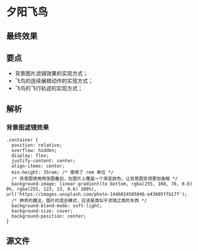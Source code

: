 # 夕阳飞鸟

## 最终效果

<FlyingBirds />

## 要点

- 背景图片滤镜效果的实现方式；
- 飞鸟的连续展翅动作的实现方式；
- 飞鸟的飞行轨迹的实现方式；

## 解析

### 背景图滤镜效果

```scss{8-11}
.container {
  position: relative;
  overflow: hidden;
  display: flex;
  justify-content: center;
  align-items: center;
  min-height: 35rem; /* 使用了 rem 单位 */
  /* 背景图使用两张图叠加，在图片上覆盖一个渐变颜色，让背景图变得更加昏暗 */
  background-image: linear-gradient(to bottom, rgba(255, 168, 76, 0.6) 0%, rgba(255, 123, 13, 0.6) 100%), url('https://images.unsplash.com/photo-1446824505046-e43605ffb17f');
  /* 神奇的魔法，图片的混合模式，应该是类似于滤镜之类的东西 */
  background-blend-mode: soft-light;
  background-size: cover;
  background-position: center;
}
```

## 源文件

<script setup>
import FlyingBirds from '../../../ui/animation/flying-birds/index.vue'
</script>

